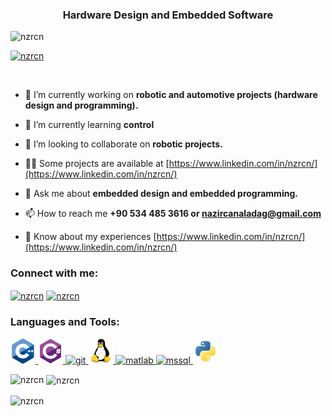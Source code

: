 <h3 align="center">Hardware Design and Embedded Software</h3>

<p align="left"> <img src="https://komarev.com/ghpvc/?username=nzrcn&label=Profile%20views&color=0e75b6&style=flat" alt="nzrcn" /> </p>

<p align="left"> <a href="https://github.com/ryo-ma/github-profile-trophy"><img src="https://github-profile-trophy.vercel.app/?username=nzrcn" alt="nzrcn" /></a> </p>

<p align="left"> <a href="https://twitter.com/" target="blank"><img src="https://img.shields.io/twitter/follow/?logo=twitter&style=for-the-badge" alt="" /></a> </p>

- 🔭 I’m currently working on **robotic and automotive projects (hardware design and programming).**

- 🌱 I’m currently learning **control**

- 👯 I’m looking to collaborate on **robotic projects.**

- 👨‍💻 Some projects are available at [https://www.linkedin.com/in/nzrcn/](https://www.linkedin.com/in/nzrcn/)

- 💬 Ask me about **embedded design and embedded programming.**

- 📫 How to reach me **+90 534 485 3616 or nazircanaladag@gmail.com**

- 📄 Know about my experiences [https://www.linkedin.com/in/nzrcn/](https://www.linkedin.com/in/nzrcn/)

<h3 align="left">Connect with me:</h3>
<p align="left">
<a href="https://linkedin.com/in/nzrcn" target="blank"><img align="center" src="https://raw.githubusercontent.com/rahuldkjain/github-profile-readme-generator/master/src/images/icons/Social/linked-in-alt.svg" alt="nzrcn" height="30" width="40" /></a>
<a href="https://fb.com/nzrcn" target="blank"><img align="center" src="https://raw.githubusercontent.com/rahuldkjain/github-profile-readme-generator/master/src/images/icons/Social/facebook.svg" alt="nzrcn" height="30" width="40" /></a>
</p>

<h3 align="left">Languages and Tools:</h3>
<p align="left"> <a href="https://www.w3schools.com/cpp/" target="_blank" rel="noreferrer"> <img src="https://raw.githubusercontent.com/devicons/devicon/master/icons/cplusplus/cplusplus-original.svg" alt="cplusplus" width="40" height="40"/> </a> <a href="https://www.w3schools.com/cs/" target="_blank" rel="noreferrer"> <img src="https://raw.githubusercontent.com/devicons/devicon/master/icons/csharp/csharp-original.svg" alt="csharp" width="40" height="40"/> </a> <a href="https://git-scm.com/" target="_blank" rel="noreferrer"> <img src="https://www.vectorlogo.zone/logos/git-scm/git-scm-icon.svg" alt="git" width="40" height="40"/> </a> <a href="https://www.linux.org/" target="_blank" rel="noreferrer"> <img src="https://raw.githubusercontent.com/devicons/devicon/master/icons/linux/linux-original.svg" alt="linux" width="40" height="40"/> </a> <a href="https://www.mathworks.com/" target="_blank" rel="noreferrer"> <img src="https://upload.wikimedia.org/wikipedia/commons/2/21/Matlab_Logo.png" alt="matlab" width="40" height="40"/> </a> <a href="https://www.microsoft.com/en-us/sql-server" target="_blank" rel="noreferrer"> <img src="https://www.svgrepo.com/show/303229/microsoft-sql-server-logo.svg" alt="mssql" width="40" height="40"/> </a> <a href="https://www.python.org" target="_blank" rel="noreferrer"> <img src="https://raw.githubusercontent.com/devicons/devicon/master/icons/python/python-original.svg" alt="python" width="40" height="40"/> </a> </p>

<p><img align="left" src="https://github-readme-stats.vercel.app/api/top-langs?username=nzrcn&show_icons=true&locale=en&layout=compact" alt="nzrcn" /></p>

<p>&nbsp;<img align="center" src="https://github-readme-stats.vercel.app/api?username=nzrcn&show_icons=true&locale=en" alt="nzrcn" /></p>

<p><img align="center" src="https://github-readme-streak-stats.herokuapp.com/?user=nzrcn&" alt="nzrcn" /></p>
